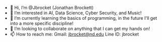 - 👋 Hi, I’m @Jbrocket (Jonathan Brockett)
- 👀 I’m interested in AI, Data Science, Cyber Security, and Music!
- 🌱 I’m currently learning the basics of programming, in the future I'll get into a more specific discipline!
- 💞️ I’m looking to collaborate on anything that I can get my hands on!
- 📫 How to reach me: 
     Gmail: jbrocket@nd.edu
     Line ID: jbrocket
